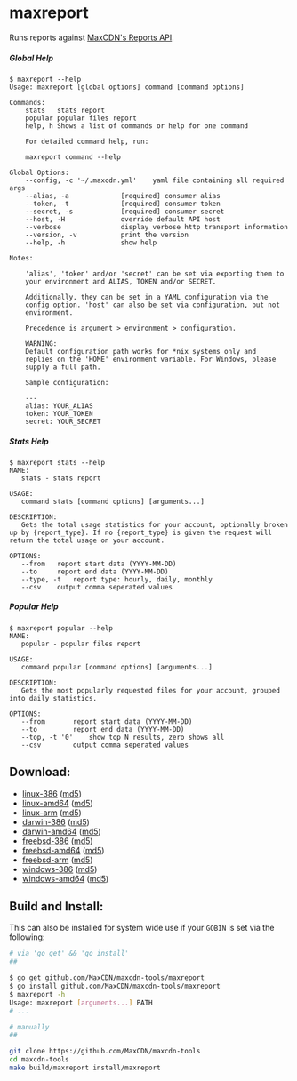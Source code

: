 maxreport
=========

Runs reports against [MaxCDN's Reports API](http://docs.maxcdn.com/#reports-api).


##### Global Help

```
$ maxreport --help
Usage: maxreport [global options] command [command options]

Commands:
    stats	stats report
    popular	popular files report
    help, h	Shows a list of commands or help for one command

    For detailed command help, run:

    maxreport command --help

Global Options:
    --config, -c '~/.maxcdn.yml'	yaml file containing all required args
    --alias, -a 			[required] consumer alias
    --token, -t 			[required] consumer token
    --secret, -s 			[required] consumer secret
    --host, -H 				override default API host
    --verbose				display verbose http transport information
    --version, -v			print the version
    --help, -h				show help

Notes:

    'alias', 'token' and/or 'secret' can be set via exporting them to
    your environment and ALIAS, TOKEN and/or SECRET.

    Additionally, they can be set in a YAML configuration via the
    config option. 'host' can also be set via configuration, but not
    environment.

    Precedence is argument > environment > configuration.

    WARNING:
    Default configuration path works for *nix systems only and
    replies on the 'HOME' environment variable. For Windows, please
    supply a full path.

    Sample configuration:

    ---
    alias: YOUR_ALIAS
    token: YOUR_TOKEN
    secret: YOUR_SECRET
```

##### Stats Help
```
$ maxreport stats --help
NAME:
   stats - stats report

USAGE:
   command stats [command options] [arguments...]

DESCRIPTION:
   Gets the total usage statistics for your account, optionally broken up by {report_type}. If no {report_type} is given the request will return the total usage on your account.

OPTIONS:
   --from 	report start data (YYYY-MM-DD)
   --to 	report end data (YYYY-MM-DD)
   --type, -t 	report type: hourly, daily, monthly
   --csv	output comma seperated values
```

##### Popular Help
```
$ maxreport popular --help
NAME:
   popular - popular files report

USAGE:
   command popular [command options] [arguments...]

DESCRIPTION:
   Gets the most popularly requested files for your account, grouped into daily statistics.

OPTIONS:
   --from 		report start data (YYYY-MM-DD)
   --to 		report end data (YYYY-MM-DD)
   --top, -t '0'	show top N results, zero shows all
   --csv		output comma seperated values
```

Download:
---------

- [linux-386](http://get.maxcdn.com/maxreport/linux/386/maxpurge) ([md5](http://get.maxcdn.com/maxreport/linux/386/maxpurge.md5))
- [linux-amd64](http://get.maxcdn.com/maxreport/linux/amd64/maxpurge) ([md5](http://get.maxcdn.com/maxreport/linux/amd64/maxpurge.md5))
- [linux-arm](http://get.maxcdn.com/maxreport/linux/arm/maxpurge) ([md5](http://get.maxcdn.com/maxreport/linux/arm/maxpurge.md5))
- [darwin-386](http://get.maxcdn.com/maxreport/darwin/386/maxpurge) ([md5](http://get.maxcdn.com/maxreport/darwin/386/maxpurge.md5))
- [darwin-amd64](http://get.maxcdn.com/maxreport/darwin/amd64/maxpurge) ([md5](http://get.maxcdn.com/maxreport/darwin/amd64/maxpurge.md5))
- [freebsd-386](http://get.maxcdn.com/maxreport/freebsd/386/maxpurge) ([md5](http://get.maxcdn.com/maxreport/freebsd/386/maxpurge.md5))
- [freebsd-amd64](http://get.maxcdn.com/maxreport/freebsd/amd64/maxpurge) ([md5](http://get.maxcdn.com/maxreport/freebsd/amd64/maxpurge.md5))
- [freebsd-arm](http://get.maxcdn.com/maxreport/freebsd/arm/maxpurge) ([md5](http://get.maxcdn.com/maxreport/freebsd/arm/maxpurge.md5))
- [windows-386](http://get.maxcdn.com/maxreport/windows/386/maxpurge.exe) ([md5](http://get.maxcdn.com/maxreport/windows/386/maxpurge.exe.md5))
- [windows-amd64](http://get.maxcdn.com/maxreport/windows/amd64/maxpurge.exe) ([md5](http://get.maxcdn.com/maxreport/windows/amd64/maxpurge.exe.md5))


Build and Install:
------------------

This can also be installed for system wide use if your `GOBIN` is set via the following:

```bash
# via 'go get' && 'go install'
##

$ go get github.com/MaxCDN/maxcdn-tools/maxreport
$ go install github.com/MaxCDN/maxcdn-tools/maxreport
$ maxreport -h
Usage: maxreport [arguments...] PATH
# ...

# manually
##

git clone https://github.com/MaxCDN/maxcdn-tools
cd maxcdn-tools
make build/maxreport install/maxreport
```
